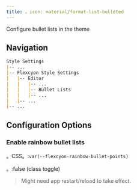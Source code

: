 ```yaml
---
title: 。icon: material/format-list-bulleted
---
```


Configure bullet lists in the theme

## Navigation

```md
Style Settings
|-- ...
|-- Flexcyon Style Settings
|   |-- Editor
|   |   |-- ...
|   |   |-- Bullet Lists
|   |   |-- ...
|   |-- ...
|-- ...
```

## Configuration Options

### Enable rainbow bullet lists

。CSS。:`var(--flexcyon-rainbow-bullet-points)`

。:false (class toggle)
> Might need app restart/reload to take effect.

